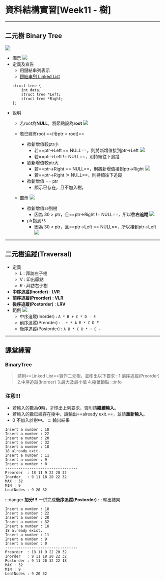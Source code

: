 # 資料結構實習[Week11 - 樹]
---
## 二元樹 Binary Tree

![](https://i.imgur.com/lF0Tm2C.jpg)
- 圖示
![](https://i.imgur.com/C4zVDUF.jpg)
- 定義及宣告
    - 用鏈結串列表示
    - [鏈結串列 Linked List](https://hackmd.io/RQu47VgZRTWGXG1M16j9VQ?view)
    ```c=
    struct tree {
        int data;             
        struct tree *Left;  
        struct tree *Right; 
    };
    ```
- 說明
    - 若root為**NULL**，將節點設為**root**
    ![](https://i.imgur.com/Kx5ecQP.jpg)



    - 若已經有root ==(令ptr = root)==
        - 欲新增值較ptr小
            - 若==ptr->Left == NULL==，則將新增值接到ptr->Left
            ![](https://i.imgur.com/1cXp7b0.jpg)
            - 若==ptr->Left != NULL==，則持續往下追蹤
        - 欲新增值較ptr大
            - 若==ptr->Right == NULL==，則將新增值接到ptr->Right
            ![](https://i.imgur.com/2s7um5e.jpg)
            - 若==ptr->Right != NULL==，則持續往下追蹤
        - 欲新增值 == ptr
            - 顯示已存在，且不加入樹。
    
    - 圖示
        ![](https://i.imgur.com/VeOwQVV.jpg)
        - 欲新增值```30```到樹
            - 因為 30 > ptr，且==ptr->Right != NULL==，所以**往右追蹤**
        ![](https://i.imgur.com/YCCMirn.jpg)
        - ptr指到```35```
            - 因為 30 < ptr，且==ptr->Left == NULL==，所以接到ptr->Left
        ![](https://i.imgur.com/NcIGJ7p.jpg)
        
---
## 二元樹追蹤(Traversal)
- 定義
    - L : 拜訪左子樹
    - V : 印出節點
    - R : 拜訪右子樹
- **中序追蹤(Inorder)** : **LVR**
- **前序追蹤(Preorder)** : **VLR**
- **後序追蹤(Postorder)** : **LRV**
- 範例
    ![](https://i.imgur.com/dc5Z5mL.jpg)
    - 中序追蹤(Inorder) : ```A * B + C * D - E```
    - 前序追蹤(Preorder) : ```- + * A B * C D E```
    - 後序追蹤(Postorder) : ```A B * C D * + E -```

---

## 課堂練習
### BinaryTree
> 請用==Linked List==實作二元樹，並印出以下要求 : 
> 1.前序追蹤(Preorder)
> 2.中序追蹤(Inorder)
> 3.最大及最小值
> 4.樹葉節點
:::info
### 注意!!!
- 若輸入的數為**0**時，才印出上列要求，否則請**繼續輸入**。
- 若輸入的數已經存在樹中，請輸出==already exit.==，並請**重新輸入**。
- 0 不加入於樹中。
:::
輸出結果
```
Insert a number : 18
Insert a number : 22
Insert a number : 20
Insert a number : 32
Insert a number : 18
18 already exit.
Insert a number : 11
Insert a number : 9
Insert a number : 0
---------------------------------
Preorder  : 18 11 9 22 20 32
Inorder   : 9 11 18 20 22 32
MAX : 32
MIN : 9
LeafNodes : 9 20 32
```
:::danger
**加分!!!**
一併完成**後序追蹤(Postorder)**
:::
輸出結果
```
Insert a number : 18
Insert a number : 22
Insert a number : 20
Insert a number : 32
Insert a number : 18
18 already exist.
Insert a number : 11
Insert a number : 9
Insert a number : 0
---------------------------------
Preorder  : 18 11 9 22 20 32
Inorder   : 9 11 18 20 22 32
Postorder : 9 11 20 32 22 18
MAX : 32
MIN : 9
LeafNodes : 9 20 32
```
